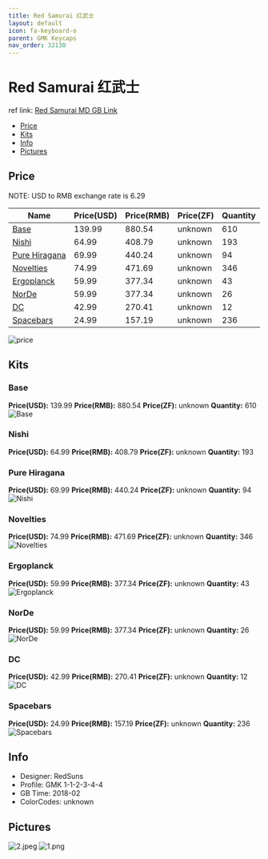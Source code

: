 ```yaml
---
title: Red Samurai 红武士
layout: default
icon: fa-keyboard-o
parent: GMK Keycaps
nav_order: 32130
---
```


# Red Samurai 红武士

ref link: [Red Samurai MD GB Link](https://www.massdrop.com/buy/massdrop-x-redsuns-gmk-red-samurai-keycap-set)

* [Price](#price)
* [Kits](#kits)
* [Info](#info)
* [Pictures](#pictures)


## Price  
NOTE: USD to RMB exchange rate is 6.29

| Name          | Price(USD)    |  Price(RMB) |  Price(ZF) | Quantity |
| ------------- | ------------- |  ---------- |  --------- | -------- |
|[Base](#base)|139.99|880.54|unknown|610|
|[Nishi](#nishi)|64.99|408.79|unknown|193|
|[Pure Hiragana](#purehiragana)|69.99|440.24|unknown|94|
|[Novelties](#novelties)|74.99|471.69|unknown|346|
|[Ergoplanck](#ergoplanck)|59.99|377.34|unknown|43|
|[NorDe](#norde)|59.99|377.34|unknown|26|
|[DC](#dc)|42.99|270.41|unknown|12|
|[Spacebars](#spacebars)|24.99|157.19|unknown|236|

<img src="{{ 'assets/images/gmk-keycaps/redsamurai/price.jpg' | relative_url }}" alt="price" class="image featured">


## Kits
### Base
**Price(USD):** 139.99    **Price(RMB):** 880.54    **Price(ZF):** unknown    **Quantity:** 610  
<img src="{{ 'assets/images/gmk-keycaps/redsamurai/kits_pics/base.jpg' | relative_url }}" alt="Base" class="image featured">

### Nishi
**Price(USD):** 64.99    **Price(RMB):** 408.79    **Price(ZF):** unknown    **Quantity:** 193  
### Pure Hiragana
**Price(USD):** 69.99    **Price(RMB):** 440.24    **Price(ZF):** unknown    **Quantity:** 94  
<img src="{{ 'assets/images/gmk-keycaps/redsamurai/kits_pics/nishi-pure-hiragana.jpg' | relative_url }}" alt="Nishi" class="image featured">

### Novelties
**Price(USD):** 74.99    **Price(RMB):** 471.69    **Price(ZF):** unknown    **Quantity:** 346  
<img src="{{ 'assets/images/gmk-keycaps/redsamurai/kits_pics/novelties.jpg' | relative_url }}" alt="Novelties" class="image featured">

### Ergoplanck
**Price(USD):** 59.99    **Price(RMB):** 377.34    **Price(ZF):** unknown    **Quantity:** 43  
<img src="{{ 'assets/images/gmk-keycaps/redsamurai/kits_pics/ergoplanck.jpg' | relative_url }}" alt="Ergoplanck" class="image featured">

### NorDe
**Price(USD):** 59.99    **Price(RMB):** 377.34    **Price(ZF):** unknown    **Quantity:** 26  
<img src="{{ 'assets/images/gmk-keycaps/redsamurai/kits_pics/norde.jpg' | relative_url }}" alt="NorDe" class="image featured">

### DC
**Price(USD):** 42.99    **Price(RMB):** 270.41    **Price(ZF):** unknown    **Quantity:** 12  
<img src="{{ 'assets/images/gmk-keycaps/redsamurai/kits_pics/dc.jpg' | relative_url }}" alt="DC" class="image featured">

### Spacebars
**Price(USD):** 24.99    **Price(RMB):** 157.19    **Price(ZF):** unknown    **Quantity:** 236  
<img src="{{ 'assets/images/gmk-keycaps/redsamurai/kits_pics/spacebars.jpg' | relative_url }}" alt="Spacebars" class="image featured">


## Info
* Designer: RedSuns
* Profile: GMK 1-1-2-3-4-4
* GB Time: 2018-02
* ColorCodes: unknown


## Pictures
<img src="{{ 'assets/images/gmk-keycaps/redsamurai/rendering_pics/2.jpeg' | relative_url }}" alt="2.jpeg" class="image featured">
<img src="{{ 'assets/images/gmk-keycaps/redsamurai/rendering_pics/1.png' | relative_url }}" alt="1.png" class="image featured">
